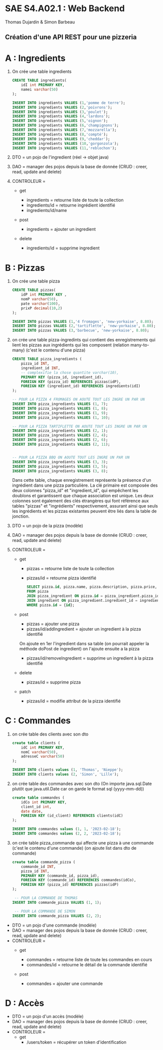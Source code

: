 # SAE S4.A02.1 : Web Backend 
Thomas Dujardin & Simon Barbeau
## Création d'une API REST pour une pizzeria 

# A : Ingredients

1) On crée une table ingredients

    ```sql
    CREATE TABLE ingredients(
        idI int PRIMARY KEY, 
        namei varchar(50)
    );

    INSERT INTO ingredients VALUES (1,'pomme de terre');
    INSERT INTO ingredients VALUES (2,'poivrons');
    INSERT INTO ingredients VALUES (3,'poulet');
    INSERT INTO ingredients VALUES (4,'lardons');
    INSERT INTO ingredients VALUES (5,'oignon');
    INSERT INTO ingredients VALUES (6,'champignons');
    INSERT INTO ingredients VALUES (7,'mozzarella');
    INSERT INTO ingredients VALUES (8,'compté');
    INSERT INTO ingredients VALUES (9,'cheddar');
    INSERT INTO ingredients VALUES (10,'gorgonzola');
    INSERT INTO ingredients VALUES (11,'reblochon');

    ```

2) DTO = un pojo de l'ingredient (réel -> objet java)

3) DAO = manager des pojos depuis la base de donnée (CRUD : creer, read, update and delete)

4) CONTROLEUR = 
    - get 
        - ingredients = retourne liste de toute la collection
        - ingredients/id = retourne ingrédient identifié
        - ingredients/id/name 

    - post 
        - ingredients = ajouter un ingredient

    - delete
        - ingredients/id = supprime ingredient



# B : Pizzas

1) On crée une table pizza 

    ```sql
    CREATE TABLE pizzas(
        idP int PRIMARY KEY , 
        nomP varchar(50), 
        pate varchar(100),
        prixP decimal(10,2)
    );
    
    INSERT INTO pizzas VALUES (1,'4 fromages', 'new-yorkaise', 8.80);
    INSERT INTO pizzas VALUES (2,'tartiflette', 'new-yorkaise', 8.80);
    INSERT INTO pizzas VALUES (3,'barbecue', 'new-yorkaise', 8.80);
    ```


2) on crée une table pizza-ingredints qui contient des enregistrements qui lient les pizzas aux ingrédients qui les composent (relation many-to-many) (c'est le contenu d'une pizza)

    ```sql
    CREATE TABLE pizza_ingredients (
        pizza_id INT,
        ingredient_id INT,
        -- complexifie la chose quantite varchar(10),
        PRIMARY KEY (pizza_id, ingredient_id),
        FOREIGN KEY (pizza_id) REFERENCES pizzas(idP),
        FOREIGN KEY (ingredient_id) REFERENCES ingredients(idI)
    );

    -- POUR LA PIZZA 4 FROMAGES ON AOUTE TOUT LES INGRE UN PAR UN
    INSERT INTO pizza_ingredients VALUES (1, 7);
    INSERT INTO pizza_ingredients VALUES (1, 8);
    INSERT INTO pizza_ingredients VALUES (1, 9);
    INSERT INTO pizza_ingredients VALUES (1, 10);

    -- POUR LA PIZZA TARTIFLETTE ON AOUTE TOUT LES INGRE UN PAR UN
    INSERT INTO pizza_ingredients VALUES (2, 1);
    INSERT INTO pizza_ingredients VALUES (2, 4);
    INSERT INTO pizza_ingredients VALUES (2, 6);
    INSERT INTO pizza_ingredients VALUES (2, 11);


    -- POUR LA PIZZA BBQ ON AOUTE TOUT LES INGRE UN PAR UN
    INSERT INTO pizza_ingredients VALUES (3, 3);
    INSERT INTO pizza_ingredients VALUES (3, 5);
    INSERT INTO pizza_ingredients VALUES (3, 8);

    ```

    Dans cette table, chaque enregistrement représente la présence d'un ingrédient dans une pizza particulière. 
    La clé primaire est composée des deux colonnes "pizza_id" et "ingredient_id", qui empêchent les doublons et garantissent que chaque association est unique. Les deux colonnes sont également des clés étrangères qui font référence aux tables "pizzas" et "ingrédients" respectivement, assurant ainsi que seuls les ingrédients et les pizzas existantes peuvent être liés dans la table de jonction.



3) DTO = un pojo de la pizza (modèle)

4) DAO = manager des pojos depuis la base de donnée (CRUD : creer, read, update and delete)

5) CONTROLEUR = 
    - get 
        - pizzas = retourne liste de toute la collection
        - pizzas/id = retourne pizza identifié

            ```sql
            SELECT pizza.id, pizza.name, pizza.description, pizza.price, ingredient.id, ingredient.name, ingredient.description, ingredient.price, pizza_ingredient.quantity
            FROM pizza
            JOIN pizza_ingredient ON pizza.id = pizza_ingredient.pizza_id
            JOIN ingredient ON pizza_ingredient.ingredient_id = ingredient.id
            WHERE pizza.id = {id};
            ```

    - post 
        - pizzas = ajouter une pizza
        - pizzas/id/addIngredient = ajouter un ingredient à la pizza identifié


        On ajoute en 1er l'ingredient dans sa table (on pourrait appeler la méthode doPost de ingredient)
        on l'ajoute ensuite a la pizza



        - pizzas/id/removeIngredient = supprime un ingredient à la pizza identifié

    - delete
        - pizzas/id = supprime pizza

    - patch
        - pizzas/id = modifie attribut de la pizza identifié



# C : Commandes

1) on crée table des clients avec son dto

    ```sql
    create table clients (
        idC int PRIMARY KEY,
        nomC varchar(50),
        adresseC varchar(50)
    );

    INSERT INTO clients values (1, 'Thomas', 'Nieppe');
    INSERT INTO clients values (2, 'Simon', 'Lille');
    ```

2) on crée table des commandes avec son dto (On importe java.sql.Date plutôt que java.util.Date car on garde le format sql (yyyy-mm-dd))

    ```sql
    create table commandes (
        idCo int PRIMARY KEY,
        client_id int,
        date date,
        FOREIGN KEY (id_client) REFERENCES clients(idC)
    );

    INSERT INTO commandes values (1, 1, '2023-02-18');
    INSERT INTO commandes values (2, 2, '2023-02-18');
    ```

3) on crée table pizza_commande qui affecte une pizza à une commande (c'est le contenu d'une commande) (on ajoute list<Pizza> dans dto de commande)

    ```sql
    create table commande_pizza (
        commande_id INT,
        pizza_id INT,
        PRIMARY KEY (commande_id, pizza_id),
        FOREIGN KEY (commande_id) REFERENCES commandes(idCo),
        FOREIGN KEY (pizza_id) REFERENCES pizzas(idP)
    );

     -- POUR LA COMMANDE DE THOMAS
    INSERT INTO commande_pizza VALUES (1, 1);

     -- POUR LA COMMANDE DE SIMON
    INSERT INTO commande_pizza VALUES (2, 2);
    ```


- DTO = un pojo d'une commande (modèle)
- DAO = manager des pojos depuis la base de donnée (CRUD : creer, read, update and delete)
- CONTROLEUR = 
    - get 
        - commandes = retourne liste de toute les commandes en cours
        - commandes/id = retourne le détail de la commande identifié

    - post 
        - commandes = ajouter une commande


# D : Accès

- DTO = un pojo d'un accès (modèle)
- DAO = manager des pojos depuis la base de donnée (CRUD : creer, read, update and delete)
- CONTROLEUR = 
    - get 
        - /users/token = récupérer un token d'identification
